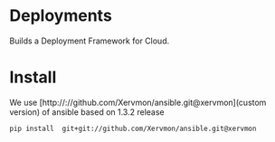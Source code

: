 Deployments
===========

Builds a Deployment Framework for Cloud.


Install
=======

We use [http://://github.com/Xervmon/ansible.git@xervmon](custom version) of ansible based on 1.3.2 release

```
pip install  git+git://github.com/Xervmon/ansible.git@xervmon
```

